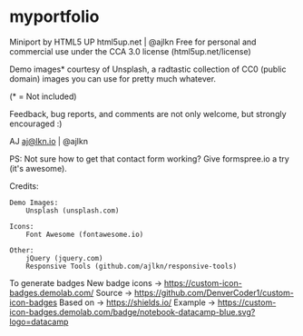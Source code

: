 # myportfolio

Miniport by HTML5 UP
html5up.net | @ajlkn
Free for personal and commercial use under the CCA 3.0 license (html5up.net/license)


Demo images* courtesy of Unsplash, a radtastic collection of CC0 (public domain) images
you can use for pretty much whatever.

(* = Not included)

Feedback, bug reports, and comments are not only welcome, but strongly encouraged :)

AJ
aj@lkn.io | @ajlkn

PS: Not sure how to get that contact form working? Give formspree.io a try (it's awesome).


Credits:

	Demo Images:
		Unsplash (unsplash.com)

	Icons:
		Font Awesome (fontawesome.io)

	Other:
		jQuery (jquery.com)
		Responsive Tools (github.com/ajlkn/responsive-tools)


To generate badges
New badge icons -> https://custom-icon-badges.demolab.com/
Source -> https://github.com/DenverCoder1/custom-icon-badges
Based on -> https://shields.io/
Example -> https://custom-icon-badges.demolab.com/badge/notebook-datacamp-blue.svg?logo=datacamp

